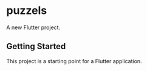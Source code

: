 # puzzels

A new Flutter project.

## Getting Started

This project is a starting point for a Flutter application.


